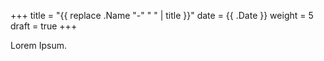 +++
title = "{{ replace .Name "-" " " | title }}"
date =  {{ .Date }}
weight = 5
draft = true
+++

Lorem Ipsum.